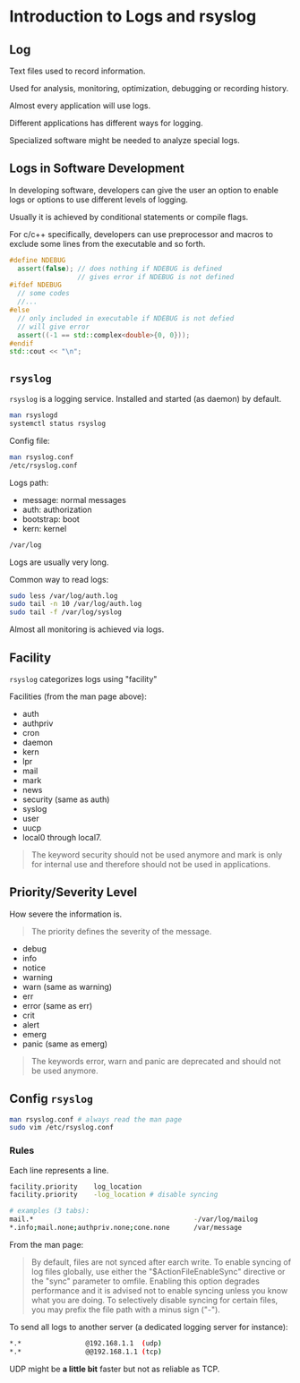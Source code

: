 # Introduction to Logs and rsyslog

## Log

Text files used to record information.

Used for analysis, monitoring, optimization, debugging or recording history.

Almost every application will use logs.

Different applications has different ways for logging.

Specialized software might be needed to analyze special logs.

## Logs in Software Development

In developing software, developers can give the user an option to enable logs or
options to use different levels of logging.

Usually it is achieved by conditional statements or compile flags.

For c/c++ specifically, developers can use preprocessor and macros to exclude
some lines from the executable and so forth.

```c++
#define NDEBUG
  assert(false); // does nothing if NDEBUG is defined
                 // gives error if NDEBUG is not defined
#ifdef NDEBUG
  // some codes
  //...
#else
  // only included in executable if NDEBUG is not defied
  // will give error
  assert((-1 == std::complex<double>{0, 0}));
#endif
std::cout << "\n";
```

## `rsyslog`

`rsyslog` is a logging service. Installed and started (as daemon) by default.

``` bash
man rsyslogd
systemctl status rsyslog
```

Config file:

```bash
man rsyslog.conf
/etc/rsyslog.conf
```

Logs path:

* message:   normal messages
* auth:      authorization
* bootstrap: boot
* kern:      kernel

```bash
/var/log
```

Logs are usually very long.

Common way to read logs:

```bash
sudo less /var/log/auth.log
sudo tail -n 10 /var/log/auth.log
sudo tail -f /var/log/syslog
```

Almost all monitoring is achieved via logs.

## Facility

`rsyslog` categorizes logs using "facility"

Facilities (from the man page above):

* auth
* authpriv
* cron
* daemon
* kern
* lpr
* mail
* mark
* news
* security (same as auth)
* syslog
* user
* uucp
* local0  through local7.

> The keyword security should not be used anymore and mark is only for internal use and therefore should not be used in applications.

## Priority/Severity Level

How severe the information is.

> The priority defines the severity of the message.

* debug
* info
* notice
* warning
* warn (same as warning)
* err
* error (same as err)
* crit
* alert
* emerg
* panic (same as emerg)

> The keywords error, warn and panic are deprecated and should not be used anymore.

## Config `rsyslog`

```bash
man rsyslog.conf # always read the man page
sudo vim /etc/rsyslog.conf
```

### Rules

Each line represents a line.

```bash
facility.priority    log_location
facility.priority    -log_location # disable syncing

# examples (3 tabs):
mail.*                                        -/var/log/mailog
*.info;mail.none;authpriv.none;cone.none      /var/message
```

From the man page:

> By default, files are not synced after earch write.
> To enable syncing of log files globally, use either the "$ActionFileEnableSync" directive
> or the "sync" parameter to omfile. Enabling this option degrades performance and
> it is advised not to enable syncing unless you know what you are doing.
> To selectively disable syncing for certain files, you may prefix the file path with a minus sign ("-").

To send all logs to another server (a dedicated logging server for instance):

```bash
*.*                @192.168.1.1  (udp)
*.*                @@192.168.1.1 (tcp)
```

UDP might be **a little bit** faster but not as reliable as TCP.